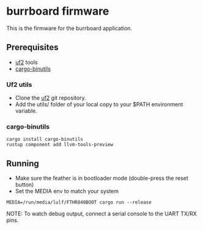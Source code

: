 # burrboard firmware

This is the firmware for the burrboard application. 


## Prerequisites

* [uf2] tools
* [cargo-binutils](https://github.com/rust-embedded/cargo-binutils)

### Uf2 utils

* Clone the [uf2] git repository.
* Add the utils/ folder of your local copy to your $PATH environment variable.
 
 ### cargo-binutils
 
 ```
 cargo install cargo-binutils
 rustup component add llvm-tools-preview
 ```

## Running

* Make sure the feather is in bootloader mode (double-press the reset button)
* Set the MEDIA env to match your system

```
MEDIA=/run/media/lulf/FTHR840BOOT cargo run --release
```

NOTE: To watch debug output, connect a serial console to the UART TX/RX pins.

[uf2]: https://github.com/microsoft/uf2

